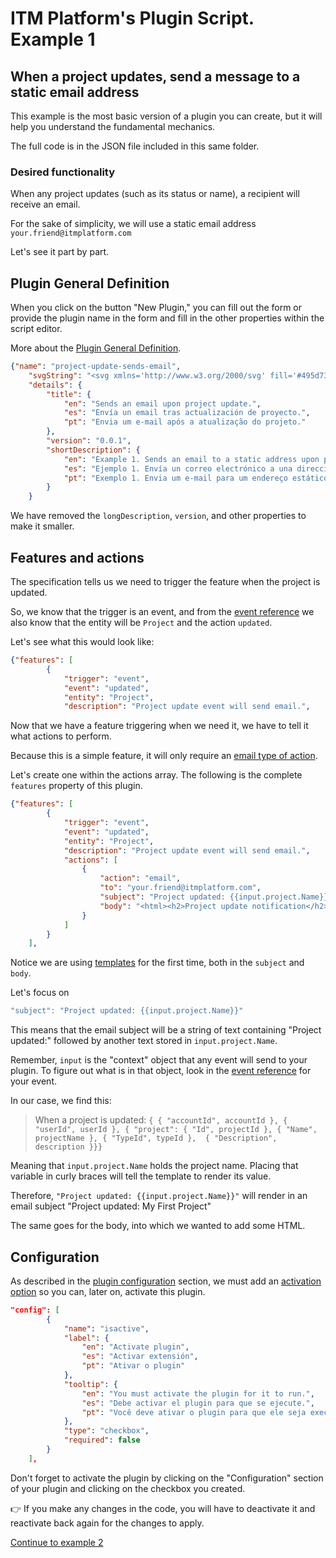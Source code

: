 # ITM Platform's Plugin Script. Example 1
## When a project updates, send a message to a static email address

This example is the most basic version of a plugin you can create, but it will help you understand the fundamental mechanics. 

The full code is in the JSON file included in this same folder.

### Desired functionality

When any project updates (such as its status or name), a recipient will receive an email.

For the sake of simplicity, we will use a static email address `your.friend@itmplatform.com`

Let's see it part by part.

## Plugin General Definition
When you click on the button "New Plugin," you can fill out the form or provide the plugin name in the form and fill in the other properties within the script editor.

More about the [Plugin General Definition](https://github.com/itmplatform/plugin-documentation#plugin-general-definition).

```json
{"name": "project-update-sends-email",
	"svgString": "<svg xmlns='http://www.w3.org/2000/svg' fill='#495d73' viewBox='0 0 640 512'><path d='M640 256c0 35.35-21.49 64-48 64c-32.43 0-31.72-32-55.64-32C522.9 288 512 298.9 512 312.4V416c0 17.67-14.33 32-32 32h-103.6C362.9 448 352 437.1 352 423.6C352 399.1 384 400.4 384 368c0-26.51-28.65-48-64-48s-64 21.49-64 48c0 32.43 32 31.72 32 55.64C288 437.1 277.1 448 263.6 448H160c-17.67 0-32-14.33-32-32V312.4C128 298.9 117.1 288 103.6 288C79.95 288 80.4 320 48 320c-26.51 0-47.1-28.65-47.1-64S21.49 191.1 48 191.1c32.43 0 31.72 32 55.64 32C117.1 223.1 128 213.1 128 199.6V95.1C128 78.33 142.3 63.1 160 63.1l103.6 0C277.1 63.1 288 74.9 288 88.36C288 112 256 111.6 256 143.1C256 170.5 284.7 192 320 192s64-21.49 64-48c0-32.43-32-31.72-32-55.64c0-13.45 10.91-24.36 24.36-24.36L480 63.1c17.67 0 32 14.33 32 32v103.6c0 13.45 10.91 24.36 24.36 24.36c23.69 0 23.24-32 55.64-32C618.5 191.1 640 220.7 640 256z'/></svg>",
	"details": {
		"title": {
			"en": "Sends an email upon project update.",
			"es": "Envía un email tras actualización de proyecto.",
			"pt": "Envia um e-mail após a atualização do projeto."
		},
		"version": "0.0.1",
		"shortDescription": {
			"en": "Example 1. Sends an email to a static address upon project update.",
			"es": "Ejemplo 1. Envía un correo electrónico a una dirección estática tras la actualización del proyecto.",
			"pt": "Exemplo 1. Envia um e-mail para um endereço estático após a atualização do projeto."
		}
	}
```
We have removed the `longDescription`, `version`, and other properties to make it smaller.

## Features and actions

The specification tells us we need to trigger the feature when the project is updated. 

So, we know that the trigger is an event, and from the [event reference](https://github.com/itmplatform/plugin-documentation#event-reference) we also know that the entity will be `Project` and the action `updated`.

Let's see what this would look like:
```json
{"features": [
		{
			"trigger": "event",
			"event": "updated",
			"entity": "Project",
			"description": "Project update event will send email.",

```
Now that we have a feature triggering when we need it, we have to tell it what actions to perform.

Because this is a simple feature, it will only require an [email type of action](https://github.com/itmplatform/plugin-documentation#action-email). 

Let's create one within the actions array. The following is the complete `features` property of this plugin.

```json
{"features": [
		{
			"trigger": "event",
			"event": "updated",
			"entity": "Project",
			"description": "Project update event will send email.",
			"actions": [
				{
					"action": "email",
					"to": "your.friend@itmplatform.com",
					"subject": "Project updated: {{input.project.Name}}",
					"body": "<html><h2>Project update notification</h2><p>{{input.project.Name}} was updated!</p></html>"
				}
			]
		}
	],
```
Notice we are using [templates](https://github.com/itmplatform/plugin-documentation#template-syntax) for the first time, both in the `subject` and `body`.

Let's focus on 
```js
"subject": "Project updated: {{input.project.Name}}"
```
This means that the email subject will be a string of text containing "Project updated:" followed by another text stored in `input.project.Name`.

Remember, `input` is the "context" object that any event will send to your plugin. To figure out what is in that object, look in the [event reference](https://github.com/itmplatform/plugin-documentation#event-reference) for your event. 

In our case, we find this:

> When a project is updated: ``` { { "accountId", accountId }, { "userId", userId }, { "project": { "Id", projectId }, { "Name", projectName }, { "TypeId", typeId },  { "Description", description }}} ```

Meaning that `input.project.Name` holds the project name. Placing that variable in curly braces will tell the template to render its value.

Therefore, `"Project updated: {{input.project.Name}}"` will render in an email subject "Project updated: My First Project"

The same goes for the body, into which we wanted to add some HTML.

## Configuration
As described in the [plugin configuration](https://github.com/itmplatform/plugin-documentation#plugin-configuration) section, we must add an [activation option](https://github.com/itmplatform/plugin-documentation#activate-the-plugin-name-isactive) so you can, later on, activate this plugin.

```json
"config": [
		{
			"name": "isactive",
			"label": {
				"en": "Activate plugin",
				"es": "Activar extensión",
				"pt": "Ativar o plugin"
			},
			"tooltip": {
				"en": "You must activate the plugin for it to run.",
				"es": "Debe activar el plugin para que se ejecute.",
				"pt": "Você deve ativar o plugin para que ele seja executado."
			},
			"type": "checkbox",
			"required": false
		}
	],
```

Don't forget to activate the plugin by clicking on the "Configuration" section of your plugin and clicking on the checkbox you created.

:point_right: If you make any changes in the code, you will have to deactivate it and reactivate back again for the changes to apply.

<a href="../example-2/">Continue to example 2</a>
